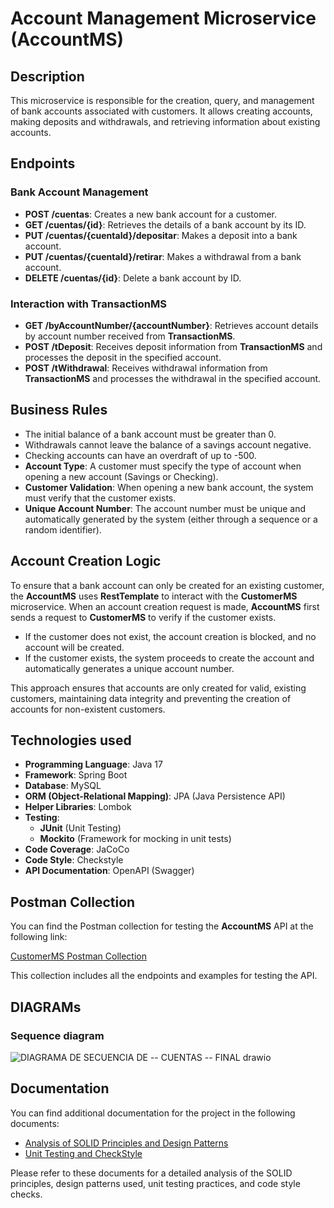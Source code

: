 # Account Management Microservice (AccountMS)

## Description

This microservice is responsible for the creation, query, and management of bank accounts associated with customers. It allows creating accounts, making deposits and withdrawals, and retrieving information about existing accounts.

## Endpoints

### Bank Account Management

- **POST /cuentas**: Creates a new bank account for a customer.
- **GET /cuentas/{id}**: Retrieves the details of a bank account by its ID.
- **PUT /cuentas/{cuentaId}/depositar**: Makes a deposit into a bank account.
- **PUT /cuentas/{cuentaId}/retirar**: Makes a withdrawal from a bank account.
- **DELETE /cuentas/{id}**: Delete a bank account by ID.

### Interaction with TransactionMS

- **GET /byAccountNumber/{accountNumber}**: Retrieves account details by account number received from **TransactionMS**.
- **POST /tDeposit**: Receives deposit information from **TransactionMS** and processes the deposit in the specified account.
- **POST /tWithdrawal**: Receives withdrawal information from **TransactionMS** and processes the withdrawal in the specified account.
  
## Business Rules

- The initial balance of a bank account must be greater than 0.
- Withdrawals cannot leave the balance of a savings account negative.
- Checking accounts can have an overdraft of up to -500.
- **Account Type**: A customer must specify the type of account when opening a new account (Savings or Checking).
- **Customer Validation**: When opening a new bank account, the system must verify that the customer exists.
- **Unique Account Number**: The account number must be unique and automatically generated by the system (either through a sequence or a random identifier).

## Account Creation Logic

To ensure that a bank account can only be created for an existing customer, the **AccountMS** uses **RestTemplate** to interact with the **CustomerMS** microservice. When an account creation request is made, **AccountMS** first sends a request to **CustomerMS** to verify if the customer exists.

- If the customer does not exist, the account creation is blocked, and no account will be created.
- If the customer exists, the system proceeds to create the account and automatically generates a unique account number.

This approach ensures that accounts are only created for valid, existing customers, maintaining data integrity and preventing the creation of accounts for non-existent customers.

## Technologies used

- **Programming Language**: Java 17
- **Framework**: Spring Boot
- **Database**: MySQL
- **ORM (Object-Relational Mapping)**: JPA (Java Persistence API)
- **Helper Libraries**: Lombok
- **Testing**:
  - **JUnit** (Unit Testing)
  - **Mockito** (Framework for mocking in unit tests)
- **Code Coverage**: JaCoCo
- **Code Style**: Checkstyle
- **API Documentation**: OpenAPI (Swagger)

## Postman Collection

You can find the Postman collection for testing the **AccountMS** API at the following link:

[CustomerMS Postman Collection](https://www.postman.com/yulyschr/test-api-accountms/overview)

This collection includes all the endpoints and examples for testing the API.

## DIAGRAMs

### Sequence diagram

![DIAGRAMA DE SECUENCIA DE -- CUENTAS -- FINAL drawio](https://github.com/user-attachments/assets/64dc8650-c7c6-4b5a-aefa-8e33d292c21a)

## Documentation

You can find additional documentation for the project in the following documents:

- [Analysis of SOLID Principles and Design Patterns](https://github.com/user-attachments/files/18002803/Analis.de.principios.solid.y.patrones.de.diseno.docx)
- [Unit Testing and CheckStyle](https://github.com/user-attachments/files/18002804/Pruebas.unitarias.y.checkStyle.docx)

Please refer to these documents for a detailed analysis of the SOLID principles, design patterns used, unit testing practices, and code style checks.
